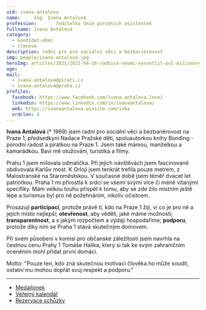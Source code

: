 ```yaml
---
uid: ivana.antalova
name:     Ing. Ivana Antalová
profession:       ředitelka Unie porodních asistentek
fullname: Ivana Antalová
category:
  - kandidat-obec
  - clenove
description: radní pro pro sociální věci a bezbariérovost
img: people/ivana-antalova.jpg
heroImg: articles/2021/2021-04-16-radnice-neumi-vysvetlit-pul-milionovy-pro-valentu.jpg
age: 
mail:
  - ivana.antalova@pirati.cz
  - ivana.antalova@praha.cz
profiles:
  facebook: https://www.facebook.com/ivana.antalova.love/ 
  linkedin: https://www.linkedin.com/in/ivanaantalova/
  web: https://ivanaantalova.wixsite.com/ivka
  ordclen: 4
---
```

**Ivana Antalová** (* 1969) jsem radní pro sociální věci a bezbariérovost na Praze 1, předsedkyní Nadace Pražské děti, spoluautorkou knihy Bonding - porodní radost a pirátkou na Praze 1. Jsem také mámou, manželkou a kamarádkou. Baví mě otužování, turistika a filmy. 

Prahu 1 jsem milovala odmalička. Při jejich návštěvách jsem fascinovaně obdivovala Karlův most. K Orloji jsem tenkrát trefila pouze metrem, z Malostranské na Staroměstskou. V současné době jsem téměř dvacet let patriotkou. Praha 1 mi přirostla k srdci se všemi svými více či méně vítanými specifiky. Mám velkou touhu přispět k tomu, aby se zde žilo místním ještě lépe a turismus byl pro ně požehnáním, nikoliv očistcem.

Prosazuji
**participaci**, protože právě ti, kdo na Praze 1 žijí, ví co je pro ně a jejich místo nejlepší;
**otevřenost**, aby věděli, jaké máme možnosti;
**transparentnost**, a s jakým rozpočtem a výdaji hospodaříme;
**podporu**, protože díky nim se Praha 1 stává skutečným domovem.

Při svém působení v komisi pro občanské záležitosti jsem navrhla na čestnou cenu Prahy 1 Tomáše Halíka, který si tak ke svým zahraničním oceněním mohl přidat první domácí.

Motto: 
"Pouze ten, kdo zná skutečnou motivaci člověka ho může soudit, ostatní mu mohou dopřát svuj respekt a podporu."

---
* [Medailonek](https://lide.pirati.cz/profil/3529/)
* [Veřejný kalendář](https://calendar.google.com/calendar/embed?src=piratka.antalova%40gmail.com&ctz=Europe%2FPrague)
* [Rezervace schůzky](https://doodle.com/bp/radn%C3%ADivkaantalov%C3%A1zprahy1/verejnost)
